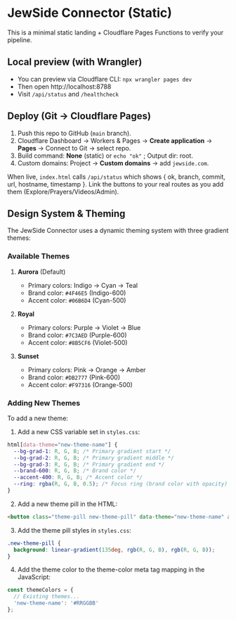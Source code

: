 # JewSide Connector (Static)
This is a minimal static landing + Cloudflare Pages Functions to verify your pipeline.

## Local preview (with Wrangler)
- You can preview via Cloudflare CLI: `npx wrangler pages dev`
- Then open http://localhost:8788
- Visit `/api/status` and `/healthcheck`

## Deploy (Git → Cloudflare Pages)
1) Push this repo to GitHub (`main` branch).
2) Cloudflare Dashboard → Workers & Pages → **Create application** → **Pages** → Connect to Git → select repo.
3) Build command: **None** (static) or `echo "ok"` ; Output dir: root.
4) Custom domains: Project → **Custom domains** → add `jewside.com`.

When live, `index.html` calls `/api/status` which shows { ok, branch, commit, url, hostname, timestamp }.
Link the buttons to your real routes as you add them (Explore/Prayers/Videos/Admin).

## Design System & Theming

The JewSide Connector uses a dynamic theming system with three gradient themes:

### Available Themes

1. **Aurora** (Default)
   - Primary colors: Indigo → Cyan → Teal
   - Brand color: `#4F46E5` (Indigo-600)
   - Accent color: `#06B6D4` (Cyan-500)

2. **Royal**
   - Primary colors: Purple → Violet → Blue
   - Brand color: `#7C3AED` (Purple-600)
   - Accent color: `#8B5CF6` (Violet-500)

3. **Sunset**
   - Primary colors: Pink → Orange → Amber
   - Brand color: `#DB2777` (Pink-600)
   - Accent color: `#F97316` (Orange-500)

### Adding New Themes

To add a new theme:

1. Add a new CSS variable set in `styles.css`:
```css
html[data-theme="new-theme-name"] {
  --bg-grad-1: R, G, B; /* Primary gradient start */
  --bg-grad-2: R, G, B; /* Primary gradient middle */
  --bg-grad-3: R, G, B; /* Primary gradient end */
  --brand-600: R, G, B; /* Brand color */
  --accent-400: R, G, B; /* Accent color */
  --ring: rgba(R, G, B, 0.5); /* Focus ring (brand color with opacity) */
}
```

2. Add a new theme pill in the HTML:
```html
<button class="theme-pill new-theme-pill" data-theme="new-theme-name" aria-label="New theme name"></button>
```

3. Add the theme pill styles in `styles.css`:
```css
.new-theme-pill {
  background: linear-gradient(135deg, rgb(R, G, B), rgb(R, G, B));
}
```

4. Add the theme color to the theme-color meta tag mapping in the JavaScript:
```javascript
const themeColors = {
  // Existing themes...
  'new-theme-name': '#RRGGBB'
};
```